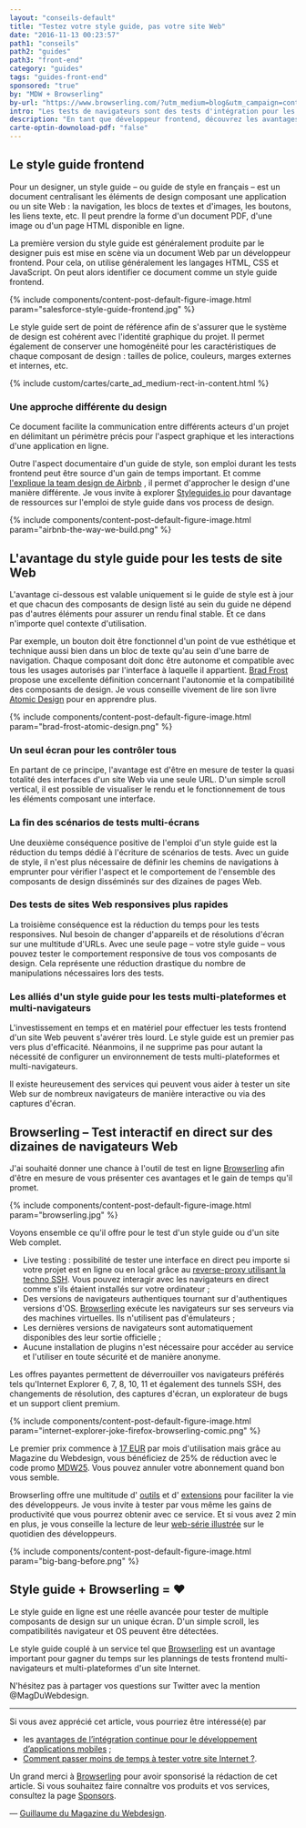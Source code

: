 ```yaml
---
layout: "conseils-default"
title: "Testez votre style guide, pas votre site Web"
date: "2016-11-13 00:23:57"
path1: "conseils"
path2: "guides"
path3: "front-end"
category: "guides"
tags: "guides-front-end"
sponsored: "true"
by: "MDW + Browserling"
by-url: "https://www.browserling.com/?utm_medium=blog&utm_campaign=content&utm_source=magazineduwebdesign"
intro: "Les tests de navigateurs sont des tests d'intégration pour les fonctionnalités côté client, c'est-à-dire tout ce qui se passe dans un navigateur Web. Lorsque je conçois un nouveau site Web, j'utilise généralement des tests manuels pour optimiser les fonctionnalités et le design en frontend. Cela implique d'ouvrir l'URL du site à tester dans un ou plusieurs navigateurs et d'interagir avec la page. Cette approche des tests multi-navigateurs est chronophage. Le style guide frontend s'avère être une solution idéale pour réduire le temps de test d'un site Internet. Voyons ensemble pourquoi."
description: "En tant que développeur frontend, découvrez les avantages d'utiliser un style guide pour les tests de site Web multi-plateformes et multi-navigateurs. Plus bonus outil gratuit."
carte-optin-downoload-pdf: "false"
---
```


## Le style guide frontend

Pour un designer, un style guide – ou guide de style en français – est un document centralisant les éléments de design composant une application ou un site Web : la navigation, les blocs de textes et d'images, les boutons, les liens texte, etc. Il peut prendre la forme d'un document PDF, d'une image ou d'un page HTML disponible en ligne.

La première version du style guide est généralement produite par le designer puis est mise en scène via un document Web par un développeur frontend. Pour cela, on utilise généralement les langages HTML, CSS et JavaScript. On peut alors identifier ce document comme un style guide frontend.

{% include components/content-post-default-figure-image.html param="salesforce-style-guide-frontend.jpg" %}

Le style guide sert de point de référence afin de s'assurer que le système de design est cohérent avec l'identité graphique du projet. Il permet également de conserver une homogénéité pour les caractéristiques de chaque composant de design : tailles de police, couleurs, marges externes et internes, etc.

{% include custom/cartes/carte_ad_medium-rect-in-content.html %}

### Une approche différente du design

Ce document facilite la communication entre différents acteurs d'un projet en délimitant un périmètre précis pour l'aspect graphique et les interactions d'une application en ligne.

Outre l'aspect documentaire d'un guide de style, son emploi durant les tests frontend peut être source d'un gain de temps important. Et comme [l'explique la team design de Airbnb](http://airbnb.design/the-way-we-build/) , il permet d'approcher le design d'une manière différente. Je vous invite à explorer [Styleguides.io](http://styleguides.io) pour davantage de ressources sur l'emploi de style guide dans vos process de design.

{% include components/content-post-default-figure-image.html param="airbnb-the-way-we-build.png" %}

## L'avantage du style guide pour les tests de site Web

L'avantage ci-dessous est valable uniquement si le guide de style est à jour et que chacun des composants de design listé au sein du guide ne dépend pas d'autres éléments pour assurer un rendu final stable. Et ce dans n'importe quel contexte d'utilisation.

Par exemple, un bouton doit être fonctionnel d'un point de vue esthétique et technique aussi bien dans un bloc de texte qu'au sein d'une barre de navigation. Chaque composant doit donc être autonome et compatible avec tous les usages autorisés par l'interface à laquelle il appartient. [Brad Frost](https://twitter.com/brad_frost) propose une excellente définition concernant l'autonomie et la compatibilité des composants de design. Je vous conseille vivement de lire son livre [Atomic Design](http://atomicdesign.bradfrost.com/table-of-contents/) pour en apprendre plus.

{% include components/content-post-default-figure-image.html param="brad-frost-atomic-design.png" %}

### Un seul écran pour les contrôler tous

En partant de ce principe, l'avantage est d'être en mesure de tester la quasi totalité des interfaces d'un site Web via une seule URL. D'un simple scroll vertical, il est possible de visualiser le rendu et le fonctionnement de tous les éléments composant une interface.

### La fin des scénarios de tests multi-écrans

Une deuxième conséquence positive de l'emploi d'un style guide est la réduction du temps dédié à l'écriture de scénarios de tests. Avec un guide de style, il n'est plus nécessaire de définir les chemins de navigations à emprunter pour vérifier l'aspect et le comportement de l'ensemble des composants de design disséminés sur des dizaines de pages Web.

### Des tests de sites Web responsives plus rapides

La troisième conséquence est la réduction du temps pour les tests responsives. Nul besoin de changer d'appareils et de résolutions d'écran sur une multitude d'URLs. Avec une seule page – votre style guide – vous pouvez tester le comportement responsive de tous vos composants de design. Cela représente une réduction drastique du nombre de manipulations nécessaires lors des tests.

### Les alliés d'un style guide pour les tests multi-plateformes et multi-navigateurs

L'investissement en temps et en matériel pour effectuer les tests frontend d'un site Web peuvent s'avérer très lourd. Le style guide est un premier pas vers plus d'efficacité. Néanmoins, il ne supprime pas pour autant la nécessité de configurer un environnement de tests multi-plateformes et multi-navigateurs.

Il existe heureusement des services qui peuvent vous aider à tester un site Web sur de nombreux navigateurs de manière interactive ou via des captures d'écran.

## Browserling – Test interactif en direct sur des dizaines de navigateurs Web

J'ai souhaité donner une chance à l'outil de test en ligne [Browserling](https://www.browserling.com/?utm_medium=blog&utm_campaign=content&utm_source=magazineduwebdesign) afin d'être en mesure de vous présenter ces avantages et le gain de temps qu'il promet.

{% include components/content-post-default-figure-image.html param="browserling.jpg" %}

Voyons ensemble ce qu'il offre pour le test d'un style guide ou d'un site Web complet.

- Live testing : possibilité de tester une interface en direct peu importe si votre projet est en ligne ou en local grâce au [reverse-proxy utilisant la techno SSH](https://www.browserling.com/local-testing). Vous pouvez interagir avec les navigateurs en direct comme s'ils étaient installés sur votre ordinateur ;
- Des versions de navigateurs authentiques tournant sur d'authentiques versions d'OS. [Browserling](https://www.browserling.com/?utm_medium=blog&utm_campaign=content&utm_source=magazineduwebdesign) exécute les navigateurs sur ses serveurs via des machines virtuelles. Ils n'utilisent pas d'émulateurs ;
- Les dernières versions de navigateurs sont automatiquement disponibles des leur sortie officielle ;
- Aucune installation de plugins n'est nécessaire pour accéder au service et l'utiliser en toute sécurité et de manière anonyme.

Les offres payantes permettent de déverrouiller vos navigateurs préférés tels qu'Internet Explorer 6, 7, 8, 10, 11 et également des tunnels SSH, des changements de résolution, des captures d'écran, un explorateur de bugs et un support client premium.

{% include components/content-post-default-figure-image.html param="internet-explorer-joke-firefox-browserling-comic.png" %}

Le premier prix commence à [17 EUR](https://www.browserling.com/?utm_medium=blog&utm_campaign=content&utm_source=magazineduwebdesign) par mois d'utilisation mais grâce au Magazine du Webdesign, vous bénéficiez de 25% de réduction avec le code promo [MDW25](https://www.browserling.com/?utm_medium=blog&utm_campaign=content&utm_source=magazineduwebdesign). Vous pouvez annuler votre abonnement quand bon vous semble.

Browserling offre une multitude d' [outils](https://www.browserling.com/tools) et d' [extensions](https://www.browserling.com/extensions) pour faciliter la vie des développeurs. Je vous invite à tester par vous même les gains de productivité que vous pourrez obtenir avec ce service. Et si vous avez 2 min en plus, je vous conseille la lecture de leur [web-série illustrée](https://comic.browserling.com/) sur le quotidien des développeurs.

{% include components/content-post-default-figure-image.html param="big-bang-before.png" %}

## Style guide + Browserling = ❤

Le style guide en ligne est une réelle avancée pour tester de multiple composants de design sur un unique écran. D'un simple scroll, les compatibilités navigateur et OS peuvent être détectées.

Le style guide couplé à un service tel que [Browserling](https://www.browserling.com/?utm_medium=blog&utm_campaign=content&utm_source=magazineduwebdesign) est un avantage important pour gagner du temps sur les plannings de tests frontend multi-navigateurs et multi-plateformes d'un site Internet.

N'hésitez pas à partager vos questions sur Twitter avec la mention @MagDuWebdesign.

---

Si vous avez apprécié cet article, vous pourriez être intéressé(e) par

- les [avantages de l’intégration continue pour le développement d’applications mobiles](http://www.magazineduwebdesign.com/conseils/guides/integration-continue-application-mobile/) ;
-  [Comment passer moins de temps à tester votre site Internet ?](http://www.magazineduwebdesign.com/conseils/guides/comment-passer-moins-de-temps-a-tester-votre-site-internet/).

Un grand merci à [Browserling](https://www.browserling.com/?utm_medium=blog&utm_campaign=content&utm_source=magazineduwebdesign) pour avoir sponsorisé la rédaction de cet article. Si vous souhaitez faire connaître vos produits et vos services, consultez la page [Sponsors](http://www.magazineduwebdesign.com/sponsors/).

— [Guillaume du Magazine du Webdesign](https://www.linkedin.com/in/gpalayer).
